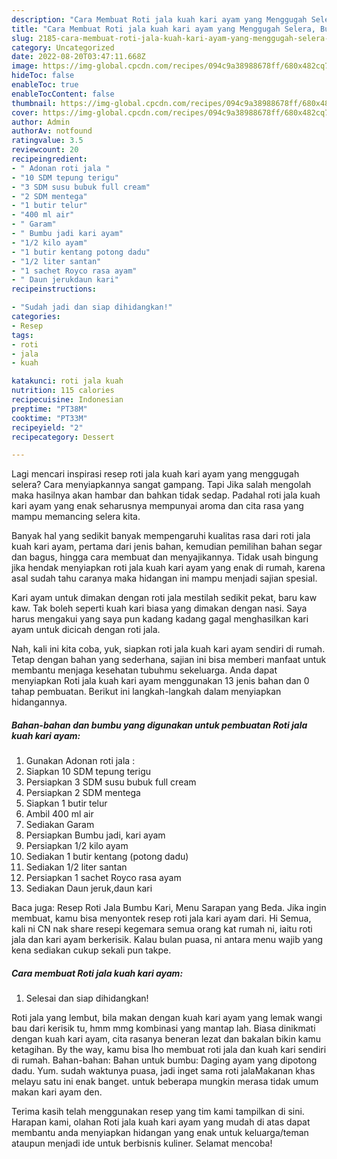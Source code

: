 ```yaml
---
description: "Cara Membuat Roti jala kuah kari ayam yang Menggugah Selera, Buat Buka Puasa Enak Banget"
title: "Cara Membuat Roti jala kuah kari ayam yang Menggugah Selera, Buat Buka Puasa Enak Banget"
slug: 2185-cara-membuat-roti-jala-kuah-kari-ayam-yang-menggugah-selera-buat-buka-puasa-enak-banget
category: Uncategorized
date: 2022-08-20T03:47:11.668Z
image: https://img-global.cpcdn.com/recipes/094c9a38988678ff/680x482cq70/roti-jala-kuah-kari-ayam-foto-resep-utama.jpg
hideToc: false
enableToc: true
enableTocContent: false
thumbnail: https://img-global.cpcdn.com/recipes/094c9a38988678ff/680x482cq70/roti-jala-kuah-kari-ayam-foto-resep-utama.jpg
cover: https://img-global.cpcdn.com/recipes/094c9a38988678ff/680x482cq70/roti-jala-kuah-kari-ayam-foto-resep-utama.jpg
author: Admin
authorAv: notfound
ratingvalue: 3.5
reviewcount: 20
recipeingredient:
- " Adonan roti jala "
- "10 SDM tepung terigu"
- "3 SDM susu bubuk full cream"
- "2 SDM mentega"
- "1 butir telur"
- "400 ml air"
- " Garam"
- " Bumbu jadi kari ayam"
- "1/2 kilo ayam"
- "1 butir kentang potong dadu"
- "1/2 liter santan"
- "1 sachet Royco rasa ayam"
- " Daun jerukdaun kari"
recipeinstructions:

- "Sudah jadi dan siap dihidangkan!"
categories:
- Resep
tags:
- roti
- jala
- kuah

katakunci: roti jala kuah 
nutrition: 115 calories
recipecuisine: Indonesian
preptime: "PT38M"
cooktime: "PT33M"
recipeyield: "2"
recipecategory: Dessert

---
```



Lagi mencari inspirasi resep roti jala kuah kari ayam yang menggugah selera? Cara menyiapkannya sangat gampang. Tapi Jika salah mengolah maka hasilnya akan hambar dan bahkan tidak sedap. Padahal roti jala kuah kari ayam yang enak seharusnya mempunyai aroma dan cita rasa yang mampu memancing selera kita.


Banyak hal yang sedikit banyak mempengaruhi kualitas rasa dari roti jala kuah kari ayam, pertama dari jenis bahan, kemudian pemilihan bahan segar dan bagus, hingga cara membuat dan menyajikannya. Tidak usah bingung jika hendak menyiapkan roti jala kuah kari ayam yang enak di rumah, karena asal sudah tahu caranya maka hidangan ini mampu menjadi sajian spesial.

Kari ayam untuk dimakan dengan roti jala mestilah sedikit pekat, baru kaw kaw. Tak boleh seperti kuah kari biasa yang dimakan dengan nasi. Saya harus mengakui yang saya pun kadang kadang gagal menghasilkan kari ayam untuk dicicah dengan roti jala.


Nah, kali ini kita coba, yuk, siapkan roti jala kuah kari ayam sendiri di rumah. Tetap dengan bahan yang sederhana, sajian ini bisa memberi manfaat untuk membantu menjaga kesehatan tubuhmu sekeluarga. Anda dapat menyiapkan Roti jala kuah kari ayam menggunakan 13 jenis bahan dan 0 tahap pembuatan. Berikut ini langkah-langkah dalam menyiapkan hidangannya.

<!--inarticleads1-->

##### Bahan-bahan dan bumbu yang digunakan untuk pembuatan Roti jala kuah kari ayam:

1. Gunakan  Adonan roti jala :
1. Siapkan 10 SDM tepung terigu
1. Persiapkan 3 SDM susu bubuk full cream
1. Persiapkan 2 SDM mentega
1. Siapkan 1 butir telur
1. Ambil 400 ml air
1. Sediakan  Garam
1. Persiapkan  Bumbu jadi, kari ayam
1. Persiapkan 1/2 kilo ayam
1. Sediakan 1 butir kentang (potong dadu)
1. Sediakan 1/2 liter santan
1. Persiapkan 1 sachet Royco rasa ayam
1. Sediakan  Daun jeruk,daun kari


Baca juga: Resep Roti Jala Bumbu Kari, Menu Sarapan yang Beda. Jika ingin membuat, kamu bisa menyontek resep roti jala kari ayam dari. Hi Semua, kali ni CN nak share resepi kegemara semua orang kat rumah ni, iaitu roti jala dan kari ayam berkerisik. Kalau bulan puasa, ni antara menu wajib yang kena sediakan cukup sekali pun takpe. 

<!--inarticleads2-->

##### Cara membuat Roti jala kuah kari ayam:


1. Selesai dan siap dihidangkan!

Roti jala yang lembut, bila makan dengan kuah kari ayam yang lemak wangi bau dari kerisik tu, hmm mmg kombinasi yang mantap lah. Biasa dinikmati dengan kuah kari ayam, cita rasanya beneran lezat dan bakalan bikin kamu ketagihan. By the way, kamu bisa lho membuat roti jala dan kuah kari sendiri di rumah. Bahan-bahan: Bahan untuk bumbu: Daging ayam yang dipotong dadu. Yum. sudah waktunya puasa, jadi inget sama roti jalaMakanan khas melayu satu ini enak banget. untuk beberapa mungkin merasa tidak umum makan kari ayam den. 

Terima kasih telah menggunakan resep yang tim kami tampilkan di sini. Harapan kami, olahan Roti jala kuah kari ayam yang mudah di atas dapat membantu anda menyiapkan hidangan yang enak untuk keluarga/teman ataupun menjadi ide untuk berbisnis kuliner. Selamat mencoba!
